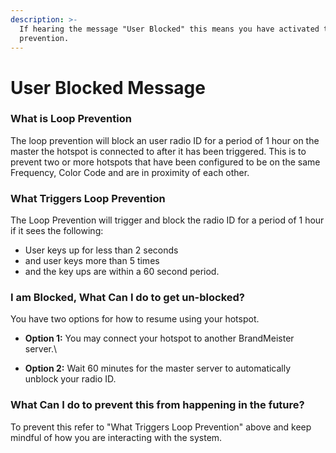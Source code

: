 ```yaml
---
description: >-
  If hearing the message "User Blocked" this means you have activated the loop
  prevention.
---
```


# User Blocked Message

### What is Loop Prevention

The loop prevention will block an user radio ID for a period of 1 hour on the master the hotspot is connected to after it has been triggered. This is to prevent two or more hotspots that have been configured to be on the same Frequency, Color Code and are in proximity of each other.&#x20;

### What Triggers Loop Prevention

The Loop Prevention will trigger and block the radio ID for a period of 1 hour if it sees the following:

* User keys up for less than 2 seconds
* and user keys more than 5 times
* and the key ups are within a 60 second period.

### I am Blocked, What Can I do to get un-blocked?

You have two options for how to resume using your hotspot.

* **Option 1:** You may connect  your hotspot to another BrandMeister server.\

* **Option 2:** Wait 60 minutes for the master server to automatically unblock your radio ID.

### What Can I do to prevent this from happening in the future?

To prevent this refer to "What Triggers Loop Prevention" above  and keep mindful of how you are interacting with the system.
